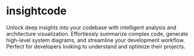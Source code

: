 # insightcode
Unlock deep insights into your codebase with intelligent analysis and architecture visualization. Effortlessly summarize complex code, generate high-level system diagrams, and streamline your development workflow. Perfect for developers looking to understand and optimize their projects.

